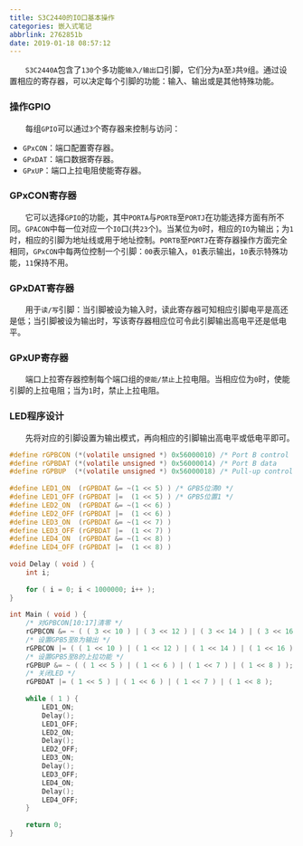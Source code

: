 ```yaml
---
title: S3C2440的IO口基本操作
categories: 嵌入式笔记
abbrlink: 2762851b
date: 2019-01-18 08:57:12
---
```

&emsp;&emsp;`S3C2440A`包含了`130`个多功能`输入/输出`口引脚，它们分为`A`至`J`共`9`组。通过设置相应的寄存器，可以决定每个引脚的功能：输入、输出或是其他特殊功能。<!--more-->

### 操作GPIO

&emsp;&emsp;每组`GPIO`可以通过`3`个寄存器来控制与访问：

- `GPxCON`：端口配置寄存器。
- `GPxDAT`：端口数据寄存器。
- `GPxUP`：端口上拉电阻使能寄存器。

### GPxCON寄存器

&emsp;&emsp;它可以选择`GPIO`的功能，其中`PORTA`与`PORTB`至`PORTJ`在功能选择方面有所不同。`GPACON`中每一位对应一个`IO`口(共`23`个)。当某位为`0`时，相应的`IO`为输出；为`1`时，相应的引脚为地址线或用于地址控制。`PORTB`至`PORTJ`在寄存器操作方面完全相同，`GPxCON`中每两位控制一个引脚：`00`表示输入，`01`表示输出，`10`表示特殊功能，`11`保持不用。

### GPxDAT寄存器

&emsp;&emsp;用于`读/写`引脚：当引脚被设为输入时，读此寄存器可知相应引脚电平是高还是低；当引脚被设为输出时，写该寄存器相应位可令此引脚输出高电平还是低电平。

### GPxUP寄存器

&emsp;&emsp;端口上拉寄存器控制每个端口组的`使能/禁止`上拉电阻。当相应位为`0`时，使能引脚的上拉电阻；当为`1`时，禁止上拉电阻。

### LED程序设计

&emsp;&emsp;先将对应的引脚设置为输出模式，再向相应的引脚输出高电平或低电平即可。

``` c
#define rGPBCON (*(volatile unsigned *) 0x56000010) /* Port B control    */
#define rGPBDAT (*(volatile unsigned *) 0x56000014) /* Port B data       */
#define rGPBUP  (*(volatile unsigned *) 0x56000018) /* Pull-up control B */
​
#define LED1_ON  (rGPBDAT &= ~(1 << 5) ) /* GPB5位清0 */
#define LED1_OFF (rGPBDAT |=  (1 << 5) ) /* GPB5位置1 */
#define LED2_ON  (rGPBDAT &= ~(1 << 6) )
#define LED2_OFF (rGPBDAT |=  (1 << 6) )
#define LED3_ON  (rGPBDAT &= ~(1 << 7) )
#define LED3_OFF (rGPBDAT |=  (1 << 7) )
#define LED4_ON  (rGPBDAT &= ~(1 << 8) )
#define LED4_OFF (rGPBDAT |=  (1 << 8) )
​
void Delay ( void ) {
    int i;
​
    for ( i = 0; i < 1000000; i++ );
}
​
int Main ( void ) {
    /* 对GPBCON[10:17]清零 */
    rGPBCON &= ~ ( ( 3 << 10 ) | ( 3 << 12 ) | ( 3 << 14 ) | ( 3 << 16 ) );
    /* 设置GPB5至8为输出 */
    rGPBCON |= ( ( 1 << 10 ) | ( 1 << 12 ) | ( 1 << 14 ) | ( 1 << 16 ) );
    /* 设置GPB5至8的上拉功能 */
    rGPBUP &= ~ ( ( 1 << 5 ) | ( 1 << 6 ) | ( 1 << 7 ) | ( 1 << 8 ) );
    /* 关闭LED */
    rGPBDAT |= ( 1 << 5 ) | ( 1 << 6 ) | ( 1 << 7 ) | ( 1 << 8 );
​
    while ( 1 ) {
        LED1_ON;
        Delay();
        LED1_OFF;
        LED2_ON;
        Delay();
        LED2_OFF;
        LED3_ON;
        Delay();
        LED3_OFF;
        LED4_ON;
        Delay();
        LED4_OFF;
    }
​
    return 0;
}
```